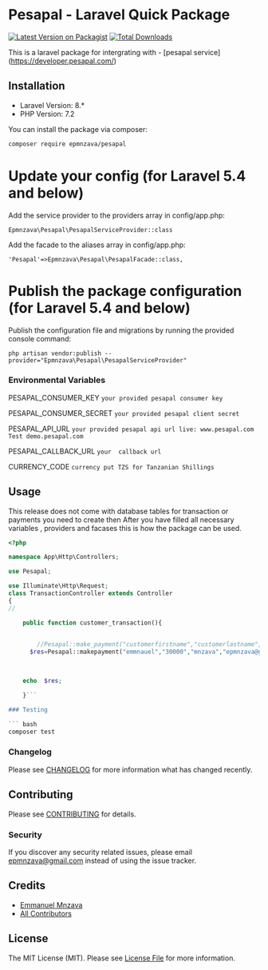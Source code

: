 # Pesapal - Laravel Quick Package

[![Latest Version on Packagist](https://img.shields.io/packagist/v/epmnzava/pesapal.svg?style=flat-square)](https://packagist.org/packages/epmnzava/pesapal)
[![Total Downloads](https://img.shields.io/packagist/dt/epmnzava/pesapal.svg?style=flat-square)](https://packagist.org/packages/epmnzava/pesapal)

This is a laravel package for intergrating with - [pesapal service] (https://developer.pesapal.com/)
## Installation
- Laravel Version: 8.*
- PHP Version: 7.2

You can install the package via composer:

```bash
composer require epmnzava/pesapal
```

# Update your config (for Laravel 5.4 and below)
Add the service provider to the providers array in config/app.php:
```
Epmnzava\Pesapal\PesapalServiceProvider::class
```
Add the facade to the aliases array in config/app.php:
```
'Pesapal'=>Epmnzava\Pesapal\PesapalFacade::class,
```

# Publish the package configuration (for Laravel 5.4 and below)
Publish the configuration file and migrations by running the provided console command:
```
php artisan vendor:publish --provider="Epmnzava\Pesapal\PesapalServiceProvider"
```
### Environmental Variables
PESAPAL_CONSUMER_KEY ` your provided pesapal consumer key  `<br/>

PESAPAL_CONSUMER_SECRET ` your provided pesapal client secret `<br/>

PESAPAL_API_URL ` your provided pesapal api url live: www.pesapal.com Test demo.pesapal.com  `<br/>


PESAPAL_CALLBACK_URL    ` your  callback url `<br/>

CURRENCY_CODE ` currency put TZS for Tanzanian Shillings `<br/>


## Usage
This release does not come with database tables for transaction or payments you need to create then  After you have filled all necessary variables , providers and facases this is how the package can be used.

``` php
<?php

namespace App\Http\Controllers;

use Pesapal;

use Illuminate\Http\Request;
class TransactionController extends Controller
{
//

    public function customer_transaction(){

        
        //Pesapal::make_payment("customerfirstname","customerlastname","customerlastname","amount","transaction_id");
      $res=Pesapal::makepayment("emmnauel","30000","mnzava","epmnzava@gmail.com","MERCHANT","453f4f4343" ,"transacto","0679079774");


       
    echo  $res;

    }```

### Testing

``` bash
composer test
```

### Changelog

Please see [CHANGELOG](CHANGELOG.md) for more information what has changed recently.

## Contributing

Please see [CONTRIBUTING](CONTRIBUTING.md) for details.

### Security

If you discover any security related issues, please email epmnzava@gmail.com instead of using the issue tracker.

## Credits
- [Emmanuel Mnzava](https://github.com/dbrax)
- [All Contributors](../../contributors)

## License

The MIT License (MIT). Please see [License File](LICENSE.md) for more information.

